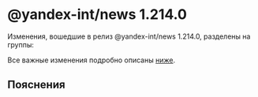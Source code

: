 # @yandex-int/news 1.214.0

<!-- ЧЕЛОВЕЧЕСКОЕ ВСТУПЛЕНИЕ -->

Изменения, вошедшие в релиз @yandex-int/news 1.214.0, разделены на группы:

Все важные изменения подробно описаны [ниже](#Пояснения).

## Пояснения

